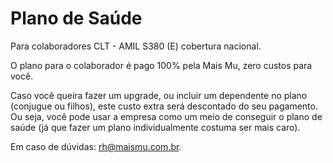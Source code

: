# Plano de Saúde

Para colaboradores CLT - AMIL S380 (E) cobertura nacional.

O plano para o colaborador é pago 100% pela Mais Mu, zero custos para você.

Caso você queira fazer um upgrade, ou incluir um dependente no plano (conjugue ou filhos), este custo extra será descontado do seu pagamento.
Ou seja, você pode usar a empresa como um meio de conseguir o plano de saúde (já que fazer um plano individualmente costuma ser mais caro).

Em caso de dúvidas: rh@maismu.com.br.